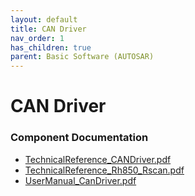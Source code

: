 ```yaml
---
layout: default
title: CAN Driver
nav_order: 1
has_children: true
parent: Basic Software (AUTOSAR)
---
```

# CAN Driver
### Component Documentation

- [TechnicalReference_CANDriver.pdf](doc/TechnicalReference_CANDriver.pdf)
- [TechnicalReference_Rh850_Rscan.pdf](doc/TechnicalReference_Rh850_Rscan.pdf)
- [UserManual_CanDriver.pdf](doc/UserManual_CanDriver.pdf)

